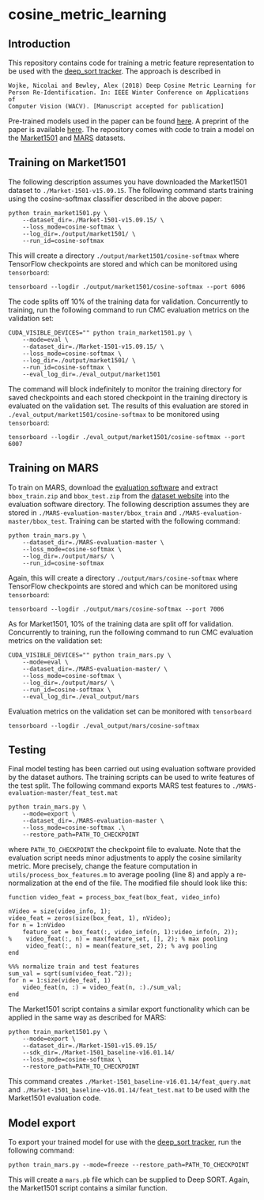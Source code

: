 # cosine_metric_learning

## Introduction

This repository contains code for training a metric feature representation to be
used with the [deep_sort tracker](https://github.com/nwojke/deep_sort). The
approach is described in

    Wojke, Nicolai and Bewley, Alex (2018) Deep Cosine Metric Learning for
    Person Re-Identification. In: IEEE Winter Conference on Applications of
    Computer Vision (WACV). [Manuscript accepted for publication]    

Pre-trained models used in the paper can be found
[here](https://owncloud.uni-koblenz-landau.de/owncloud/s/leZNP94NUN58M73). A
preprint of the paper is available [here](http://elib.dlr.de/116408/).
The repository comes with code to train a model on the
[Market1501](http://www.liangzheng.org/Project/project_reid.html)
and [MARS](http://www.liangzheng.com.cn/Project/project_mars.html) datasets.

## Training on Market1501

The following description assumes you have downloaded the Market1501 dataset to
``./Market-1501-v15.09.15``. The following command starts training
using the cosine-softmax classifier described in the above paper:
```
python train_market1501.py \
    --dataset_dir=./Market-1501-v15.09.15/ \
    --loss_mode=cosine-softmax \
    --log_dir=./output/market1501/ \
    --run_id=cosine-softmax
```
This will create a directory `./output/market1501/cosine-softmax` where
TensorFlow checkpoints are stored and which can be monitored using
``tensorboard``:
```
tensorboard --logdir ./output/market1501/cosine-softmax --port 6006
```
The code splits off 10% of the training data for validation.
Concurrently to training, run the following command to run CMC evaluation
metrics on the validation set:
```
CUDA_VISIBLE_DEVICES="" python train_market1501.py \
    --mode=eval \
    --dataset_dir=./Market-1501-v15.09.15/ \
    --loss_mode=cosine-softmax \
    --log_dir=./output/market1501/ \
    --run_id=cosine-softmax \
    --eval_log_dir=./eval_output/market1501
```
The command will block indefinitely to monitor the training directory for saved
checkpoints and each stored checkpoint in the training directory is evaluated on
the validation set. The results of this evaluation are stored in
``./eval_output/market1501/cosine-softmax`` to be monitored using
``tensorboard``:
```
tensorboard --logdir ./eval_output/market1501/cosine-softmax --port 6007
```

## Training on MARS

To train on MARS, download the
[evaluation software](https://github.com/liangzheng06/MARS-evaluation) and
extract ``bbox_train.zip`` and ``bbox_test.zip`` from the
[dataset website](http://www.liangzheng.com.cn/Project/project_mars.html)
into the evaluation software directory. The following description assumes they
are stored in ``./MARS-evaluation-master/bbox_train`` and
``./MARS-evaluation-master/bbox_test``. Training can be started with the following
command:
```
python train_mars.py \
    --dataset_dir=./MARS-evaluation-master \
    --loss_mode=cosine-softmax \
    --log_dir=./output/mars/ \
    --run_id=cosine-softmax
```
Again, this will create a directory `./output/mars/cosine-softmax` where
TensorFlow checkpoints are stored and which can be monitored using
``tensorboard``:
```
tensorboard --logdir ./output/mars/cosine-softmax --port 7006
```
As for Market1501, 10% of the training data are split off for validation.
Concurrently to training, run the following command to run CMC evaluation
metrics on the validation set:
```
CUDA_VISIBLE_DEVICES="" python train_mars.py \
    --mode=eval \
    --dataset_dir=./MARS-evaluation-master/ \
    --loss_mode=cosine-softmax \
    --log_dir=./output/mars/ \
    --run_id=cosine-softmax \
    --eval_log_dir=./eval_output/mars
```
Evaluation metrics on the validation set can be monitored with ``tensorboard``
```
tensorboard --logdir ./eval_output/mars/cosine-softmax
``` 

## Testing

Final model testing has been carried out using evaluation software provided by
the dataset authors. The training scripts can be used to write features of the
test split. The following command exports MARS test features to
``./MARS-evaluation-master/feat_test.mat``
```
python train_mars.py \
    --mode=export \
    --dataset_dir=./MARS-evaluation-master \
    --loss_mode=cosine-softmax .\
    --restore_path=PATH_TO_CHECKPOINT
``` 
where ``PATH_TO_CHECKPOINT`` the checkpoint file to evaluate. Note that the
evaluation script needs minor adjustments to apply the cosine similarity metric.
More precisely, change the feature computation in
``utils/process_box_features.m`` to average pooling (line 8) and apply
a re-normalization at the end of the file. The modified file should look like
this:
```
function video_feat = process_box_feat(box_feat, video_info)

nVideo = size(video_info, 1);
video_feat = zeros(size(box_feat, 1), nVideo);
for n = 1:nVideo
    feature_set = box_feat(:, video_info(n, 1):video_info(n, 2));
%    video_feat(:, n) = max(feature_set, [], 2); % max pooling 
     video_feat(:, n) = mean(feature_set, 2); % avg pooling
end

%%% normalize train and test features
sum_val = sqrt(sum(video_feat.^2));
for n = 1:size(video_feat, 1)
    video_feat(n, :) = video_feat(n, :)./sum_val;
end
```
The Market1501 script contains a similar export functionality which can be
applied in the same way as described for MARS:
```
python train_market1501.py \
    --mode=export \
    --dataset_dir=./Market-1501-v15.09.15/
    --sdk_dir=./Market-1501_baseline-v16.01.14/
    --loss_mode=cosine-softmax \
    --restore_path=PATH_TO_CHECKPOINT
```
This command creates ``./Market-1501_baseline-v16.01.14/feat_query.mat`` and
``./Market-1501_baseline-v16.01.14/feat_test.mat`` to be used with the
Market1501 evaluation code. 

## Model export

To export your trained model for use with the
[deep_sort tracker](https://github.com/nwojke/deep_sort), run the following
command:
```
python train_mars.py --mode=freeze --restore_path=PATH_TO_CHECKPOINT
```
This will create a ``mars.pb`` file which can be supplied to Deep SORT. Again,
the Market1501 script contains a similar function.
